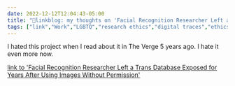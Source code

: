```yaml
---
date: 2022-12-12T12:04:43-05:00
title: "🔗linkblog: my thoughts on 'Facial Recognition Researcher Left a Trans Database Exposed for Years After Using Images Without Permission'"
tags: ["link","Work","LGBTQ","research ethics","digital traces","ethics"]
---
```

I hated this project when I read about it in The Verge 5 years ago. I hate it even more now.  
 

[link to 'Facial Recognition Researcher Left a Trans Database Exposed for Years After Using Images Without Permission'](https://www.vice.com/en/article/93aj3z/facial-recognition-researcher-left-a-trans-database-exposed-for-years-after-using-images-without-permission)
